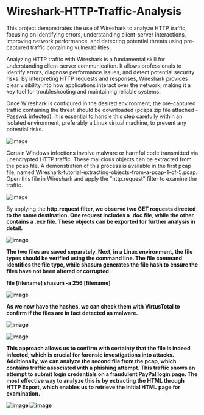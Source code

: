 # Wireshark-HTTP-Traffic-Analysis
This project demonstrates the use of Wireshark to analyze HTTP traffic, focusing on identifying errors, understanding client-server interactions, improving network performance, and detecting potential threats using pre-captured traffic containing vulnerabilities.

Analyzing HTTP traffic with Wireshark is a fundamental skill for understanding client-server communication. It allows professionals to identify errors, diagnose performance issues, and detect potential security risks. By interpreting HTTP requests and responses, Wireshark provides clear visibility into how applications interact over the network, making it a key tool for troubleshooting and maintaining reliable systems.

Once Wireshark is configured in the desired environment, the pre-captured traffic containing the threat should be downloaded (pcaps.zip file attached - Passwd: infected). It is essential to handle this step carefully within an isolated environment, preferably a Linux virtual machine, to prevent any potential risks.

![image](https://github.com/user-attachments/assets/f96cf90b-f385-4f60-aa6d-67f147d8ae90)

Certain Windows infections involve malware or harmful code transmitted via unencrypted HTTP traffic. These malicious objects can be extracted from the pcap file. A demonstration of this process is available in the first pcap file, named Wireshark-tutorial-extracting-objects-from-a-pcap-1-of-5.pcap. Open this file in Wireshark and apply the "http.request" filter to examine the traffic.

![image](https://github.com/user-attachments/assets/14c174de-f9a9-486a-9d8c-182a41bcb477)

By applying the <b>http.request<b> filter, we observe two GET requests directed to the same destination. One request includes a .doc file, while the other contains a .exe file. These objects can be exported for further analysis in detail.

![image](https://github.com/user-attachments/assets/47a4d520-c733-471b-b0b0-77b3d1595e72)

The two files are saved separately. Next, in a Linux environment, the file types should be verified using the command line. The file command identifies the file type, while shasum generates the file hash to ensure the files have not been altered or corrupted.

<b>file<b> [filename]
<b>shasum -a 256<b> [filename]

![image](https://github.com/user-attachments/assets/69937fc6-6e1b-455b-a064-2154f64373b9)

As we now have the hashes, we can check them with VirtusTotal to confirm if the files are in fact detected as malware.

![image](https://github.com/user-attachments/assets/8363e401-640f-4e47-8788-2b3a02ab6678)

![image](https://github.com/user-attachments/assets/64f7ef1a-7efb-449b-9a55-ee60d6ec06a6)

This approach allows us to confirm with certainty that the file is indeed infected, which is crucial for forensic investigations into attacks. Additionally, we can analyze the second file from the pcap, which contains traffic associated with a phishing attempt. This traffic shows an attempt to submit login credentials on a fraudulent PayPal login page. The most effective way to analyze this is by extracting the HTML through HTTP Export, which enables us to retrieve the initial HTML page for examination.

![image](https://github.com/user-attachments/assets/f692cfb6-ba5b-49e5-84e2-e6b039a71129)
![image](https://github.com/user-attachments/assets/22565e2a-1c07-4bac-a39b-847647888014)
